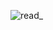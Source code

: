![read_](https://user-images.githubusercontent.com/59021489/106283878-bf31af00-6242-11eb-8abf-992df7242661.jpg)
